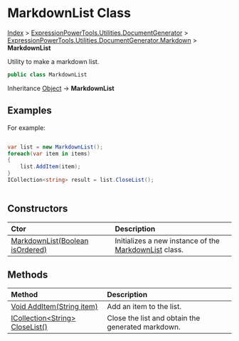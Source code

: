 ﻿# MarkdownList Class

[Index](../index.md) > [ExpressionPowerTools.Utilities.DocumentGenerator](ExpressionPowerTools.Utilities.DocumentGenerator.a.md) > [ExpressionPowerTools.Utilities.DocumentGenerator.Markdown](ExpressionPowerTools.Utilities.DocumentGenerator.Markdown.n.md) > **MarkdownList**

Utility to make a markdown list.

```csharp
public class MarkdownList
```

Inheritance [Object](https://docs.microsoft.com/dotnet/api/system.object) → **MarkdownList**

## Examples

For example:

```csharp

var list = new MarkdownList();
foreach(var item in items)
{
    list.AddItem(item);
}
ICollection<string> result = list.CloseList();
            
```

## Constructors

| Ctor | Description |
| :-- | :-- |
| [MarkdownList(Boolean isOrdered)](ExpressionPowerTools.Utilities.DocumentGenerator.Markdown.MarkdownList.ctor.md#markdownlistboolean-isordered) | Initializes a new instance of the [MarkdownList](ExpressionPowerTools.Utilities.DocumentGenerator.Markdown.MarkdownList.cs.md) class. |
## Methods

| Method | Description |
| :-- | :-- |
| [Void AddItem(String item)](MarkdownList-AddItem.m.md) | Add an item to the list. |
| [ICollection&lt;String> CloseList()](MarkdownList-CloseList.m.md) | Close the list and obtain the generated markdown. |
